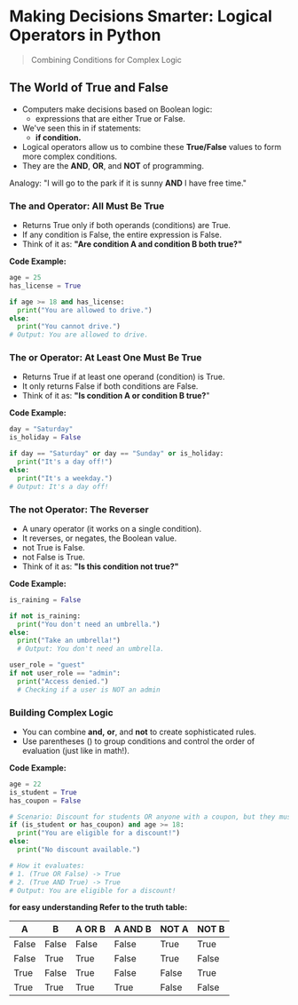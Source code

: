 # Making Decisions Smarter: Logical Operators in Python

> Combining Conditions for Complex Logic

## The World of True and False

- Computers make decisions based on Boolean logic:
  - expressions that are either True or False.
- We've seen this in if statements:
  - **if condition.**
- Logical operators allow us to combine these **True/False** values to form more complex conditions.
- They are the **AND**, **OR**, and **NOT** of programming.

Analogy: "I will go to the park if it is sunny
**AND** I have free time."

### The and Operator: All Must Be True

- Returns True only if both operands (conditions) are True.
- If any condition is False, the entire expression is False.
- Think of it as: **"Are condition A and condition B both true?"**

**Code Example:**

```python
age = 25
has_license = True

if age >= 18 and has_license:
  print("You are allowed to drive.")
else:
  print("You cannot drive.")
# Output: You are allowed to drive.
```

### The or Operator: At Least One Must Be True

- Returns True if at least one operand (condition) is True.
- It only returns False if both conditions are False.
- Think of it as: **"Is condition A or condition B true?**"

**Code Example:**

```python
day = "Saturday"
is_holiday = False

if day == "Saturday" or day == "Sunday" or is_holiday:
  print("It's a day off!")
else:
  print("It's a weekday.")
# Output: It's a day off!
```

### The not Operator: The Reverser

- A unary operator (it works on a single condition).
- It reverses, or negates, the Boolean value.
- not True is False.
- not False is True.
- Think of it as: **"Is this condition not true?"**

**Code Example:**

```python
is_raining = False

if not is_raining:
  print("You don't need an umbrella.")
else:
  print("Take an umbrella!")
  # Output: You don't need an umbrella.

user_role = "guest"
if not user_role == "admin":
  print("Access denied.")
  # Checking if a user is NOT an admin
```

### Building Complex Logic

- You can combine **and,** **or**, and **not** to create sophisticated rules.
- Use parentheses () to group conditions and control the order of evaluation (just like in math!).

**Code Example:**

```python
age = 22
is_student = True
has_coupon = False

# Scenario: Discount for students OR anyone with a coupon, but they must be over 18.
if (is_student or has_coupon) and age >= 18:
  print("You are eligible for a discount!")
else:
  print("No discount available.")

# How it evaluates:
# 1. (True OR False) -> True
# 2. (True AND True) -> True
# Output: You are eligible for a discount!
```

**for easy understanding Refer to the truth table:**

| A | B   | A OR B | A AND B | NOT A | NOT B |
|---- | ----- | ------ | ---- | ---- | --- |
| False | False | False  | False | True | True |
| False | True  | True   | False | True | False |
| True  | False | True   | False | False | True |
| True  | True  | True   | True  | False | False |
